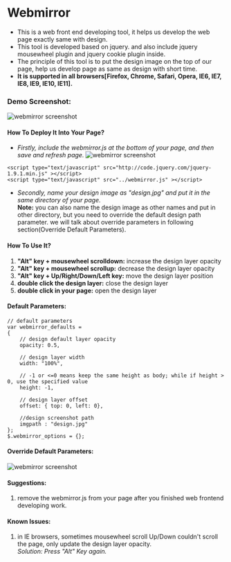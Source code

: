 Webmirror
=========

*   This is a web front end developing tool, it helps us develop the web page exactly same with design.              
*   This tool is developed based on jquery. and also include jquery mousewheel plugin and jquery cookie plugin inside. 
*   The principle of this tool is to put the design image on the top of our page, help us develop page as same as design with short time.
*   **It is supported in all browsers[Firefox, Chrome, Safari, Opera, IE6, IE7, IE8, IE9, IE10, IE11].**

### Demo Screenshot:
![webmirror screenshot][1]
#### How To Deploy It Into Your Page?
* *Firstly, include the webmirror.js at the bottom of your page, and then save and refresh page.* 
![webmirror screenshot][2]   
```
<script type="text/javascript" src="http://code.jquery.com/jquery-1.9.1.min.js" ></script>
<script type="text/javascript" src="../webmirror.js" ></script>
```
* *Secondly, name your design image as "design.jpg" and put it in the same directory of your page.*     
  **Note:** you can also name the design image as other names and put in other directory, but you need to override the default design path parameter. we will talk about override parameters in following section(Override Default Parameters).

#### How To Use It?
1. **"Alt" key + mousewheel scrolldown:** increase the design layer opacity        
2. **"Alt" key + mousewheel scrollup:** decrease the design layer opacity       
3. **"Alt" key + Up/Right/Down/Left key:** move the design layer position       
4. **double click the design layer:** close the design layer            
5. **double click in your page:** open the design layer      

#### Default Parameters:
```
// default parameters
var webmirror_defaults = 
{
	// design default layer opacity
	opacity: 0.5,
	
	// design layer width
	width: "100%",
	
	// -1 or <=0 means keep the same height as body; while if height > 0, use the specified value
	height: -1,
	
	// design layer offset
	offset: { top: 0, left: 0},
	
	//design screenshot path
	imgpath : "design.jpg"
};
$.webmirror_options = {};
```
#### Override Default Parameters:
![webmirror screenshot][3] 



#### Suggestions:
1. remove the webmirror.js from your page after you finished web frontend developing work.

#### Known Issues:
1. in IE browsers, sometimes mousewheel scroll Up/Down couldn't scroll the page, only update the design layer opacity.  
*Solution: Press "Alt" Key again.*


















[1]:https://github.com/tracylv/webmirror/blob/master/demo/demo_screenshot/demo2screenshot.jpg
[2]:https://github.com/tracylv/webmirror/blob/master/demo/demo_screenshot/defaultparameters.jpg
[3]:https://github.com/tracylv/webmirror/blob/master/demo/demo_screenshot/overrideparameters.jpg
